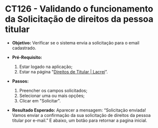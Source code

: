 # CT126 - Validando o funcionamento da Solicitação de direitos da pessoa titular

- **Objetivo:** Verificar se o sistema envia a solicitação para o email cadastrado.

- **Pré-Requisito:**
    1. Estar logado na aplicação;
    2. Estar na página "[Direitos de Titular | Lacrei](https://lacreisaude.com.br/direitos-de-titular/)”.

- **Passos:**
    1. Preencher os campos solicitados;
    2. Selecionar uma ou mais opções;
    3. Clicar em "Solicitar".

- **Resultado Esperado:** Aparecer a mensagem: “Solicitação enviada! Vamos enviar a confirmação da sua solicitação de direitos da pessoa titular por e-mail.” E abaixo, um botão para retornar a pagina inicial.